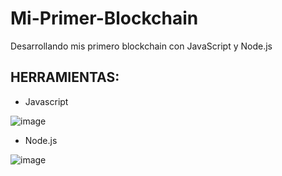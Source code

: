 # Mi-Primer-Blockchain
Desarrollando mis primero blockchain con JavaScript y Node.js

## HERRAMIENTAS:
 - Javascript
   
![image](https://github.com/edsoncardenasarias/Mi-Primer-Blockchain/assets/72884555/20eb695b-d054-4da6-90d9-303273bd8b56)


 - Node.js
   
![image](https://github.com/edsoncardenasarias/Mi-Primer-Blockchain/assets/72884555/493b3669-c037-4f18-8642-7a44baed2d5c)
